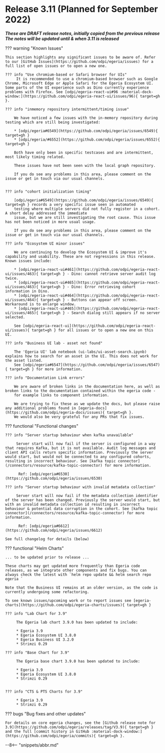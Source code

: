 <!-- SPDX-License-Identifier: CC-BY-4.0 -->
<!-- Copyright Contributors to the Egeria project. -->

# Release 3.11 (Planned for September 2022)

_**These are DRAFT release notes, initially copied from the previous release
The notes will be updated until & when 3.11 is released**_

??? warning "Known Issues"

    This section highlights any significant issues to be aware of. Refer to our [GitHub Issues](https://github.com/odpi/egeria/issues) for a full list of open issues or to open a new one.

    ??? info "Use chromium-based or Safari browser for UIs"
         It is recommended to use a chromium-based browser such as Google Chrome, Microsoft Edge or Apple Safari for the Egeria Ecosystem UI. Some parts of the UI experience such as Dino currently experience problems with Firefox. See [odpi/egeria-react-ui#96 :material-dock-window:](https://github.com/odpi/egeria-react-ui/issues/96){ target=gh }.

    ??? info "inmemory repository intermittent/timing issue"

        We have noticed a few issues with the in-memory repository during testing which are still being investigated:

        * [odpi/egeria#6549](https://github.com/odpi/egeria/issues/6549){ target=gh }
        * [odpi/egeria/#6552](https://github.com/odpi/egeria/issues/6552){ target=gh }

        Both have only been in specific testcases and are intermittent, most likely timing related.

        These issues have not been seen with the local graph repository.

        If you do see any problems in this area, please comment on the issue or get in touch via our usual channels.


    ??? info "cohort initialization timing"

        [odpi/egeria#6549](https://github.com/odpi/egeria/issues/6549){ target=gh } records a very specific issue seen in automated
        testing where multiple servers did not fully register in a cohort. A short delay addressed the immediate
        issue, but we are still investigating the root cause. This issue has not been noticed in more usual usage.

        If you do see any problems in this area, please comment on the issue or get in touch via our usual channels.

    ??? info "Ecosystem UI minor issues"

        We are continuing to develop the Ecosystem UI & improve it's capability and usability. These are not regressions in this release. Known issues include:

        * [odpi/egeria-react-ui#461](https://github.com/odpi/egeria-react-ui/issues/463){ target=gh } - Dino: cannot retrieve server audit log twice.
        * [odpi/egeria-react-ui#465](https://github.com/odpi/egeria-react-ui/issues/463){ target=gh } - Dino: Error retrieving cohort information in Dino.
        * [odpi/egeria-react-ui#464](https://github.com/odpi/egeria-react-ui/issues/464){ target=gh } - Buttons can appear off screen. Workaround is to enlarge window.
        * [odpi/egeria-react-ui#465](https://github.com/odpi/egeria-react-ui/issues/465){ target=gh } - Search dialog still appears if no server selected.

        See [odpi/egeria-react-ui](https://github.com/odpi/egeria-react-ui/issues){ target=gh } for all issues or to open a new one on this UI.

    ??? info "Business UI lab - asset not found"

        The 'Egeria UI' lab notebook (ui-labs/ui-asset-search.ipynb) explains how to search for an asset in the UI. This does not work for the asset listed.
        See [odpi/egeria#6547](https://github.com/odpi/egeria/issues/6547){ target=gh } for more information.

    ??? info "Documentation Link errors"

        We are aware of broken links in the documentation here, as well as broken links to the documentation contained within the egeria code -
        for example links to component information.

        We are trying to fix these as we update the docs, but please raise any additional problems found in [egeria-docs](https://github.com/odpi/egeria-docs/issues){ target=gh }.
        We would also be very grateful for any PRs that fix issues.
    

??? functional "Functional changes"


    ??? info "Server startup behaviour when kafka unavailable"

         Server start will now fail if the server is configured in a way that requires Kafka, but it is not available. Audit log messages and client API calls return specific information. Previously the server would start, but would not be connected to any configured cohorts, resulting in incorrect behaviour. See [kafka topic connector](/connectors/resource/kafka-topic-connector) for more information.

          Ref: [odpi/egeria#6530](https://github.com/odpi/egeria/issues/6530)

    ??? info "Server startup behaviour with invalid metadata collection"

         Server start will now fail if the metadata collection identifier of the server has been changed. Previously the server would start, but with an invalid metadata collection id resulting in incorrect behaviour & potential data corruption in the cohort. See [kafka topic connector](/connectors/resource/kafka-topic-connector) for more information. 

          Ref: [odpi/egeria#6612](https://github.com/odpi/egeria/issues/6612)

    See full changelog for details (below)


??? functional "Helm Charts"

    ... to be updated prior to release ...

    These charts may get updated more frequently than Egeria code releases, as we integrate other components and fix bugs. You can always check the latest with `helm repo update && helm search repo egeria `

    Note that the Business UI remains at an older version, as the code is currently undergoing some refactoring.

    To see known issues/upcoming work or to report issues see [egeria-charts](https://github.com/odpi/egeria-charts/issues){ target=gh }

    ??? info "Lab Chart for 3.9"

         The Egeria lab chart 3.9.0 has been updated to include:

         * Egeria 3.9
         * Egeria Ecosystem UI 3.8.0
         * Egeria Business UI 3.2.0
         * Strimzi 0.29

    ??? info "Base Chart for 3.9"

         The Egeria base chart 3.9.0 has been updated to include:

         * Egeria 3.9
         * Egeria Ecosystem UI 3.8.0
         * Strimzi 0.29


    ??? info "CTS & PTS Charts for 3.9"

         * Egeria 3.9
         * Strimzi 0.29

??? bugs "Bug fixes and other updates"

    For details on core egeria changes, see the [Github release note for 3.9](https://github.com/odpi/egeria/releases/tag/V3.9){ target=gh } and the full [commit history in GitHub :material-dock-window:](https://github.com/odpi/egeria/commits){ target=gh }.


--8<-- "snippets/abbr.md"